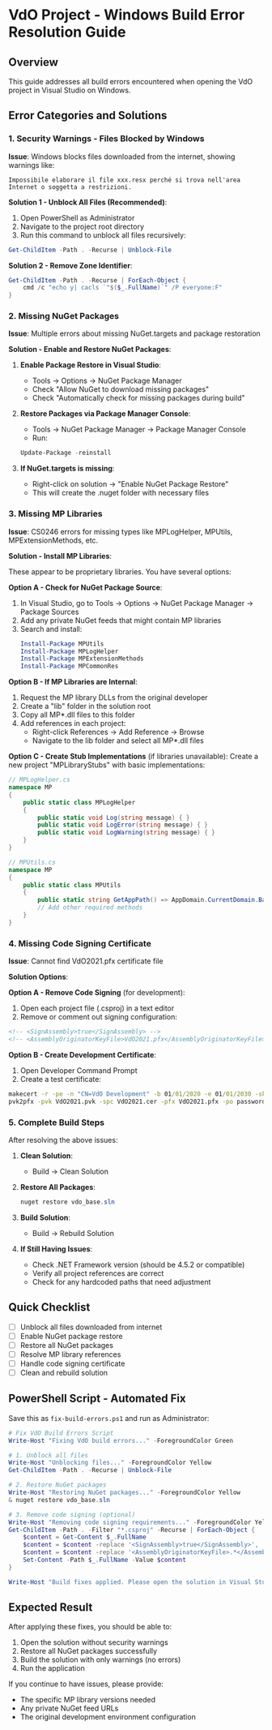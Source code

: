 # VdO Project - Windows Build Error Resolution Guide

## Overview
This guide addresses all build errors encountered when opening the VdO project in Visual Studio on Windows.

## Error Categories and Solutions

### 1. Security Warnings - Files Blocked by Windows

**Issue**: Windows blocks files downloaded from the internet, showing warnings like:
```
Impossibile elaborare il file xxx.resx perché si trova nell'area Internet o soggetta a restrizioni.
```

**Solution 1 - Unblock All Files (Recommended)**:
1. Open PowerShell as Administrator
2. Navigate to the project root directory
3. Run this command to unblock all files recursively:
```powershell
Get-ChildItem -Path . -Recurse | Unblock-File
```

**Solution 2 - Remove Zone Identifier**:
```powershell
Get-ChildItem -Path . -Recurse | ForEach-Object { 
    cmd /c "echo y| cacls `"$($_.FullName)`" /P everyone:F" 
}
```

### 2. Missing NuGet Packages

**Issue**: Multiple errors about missing NuGet.targets and package restoration

**Solution - Enable and Restore NuGet Packages**:

1. **Enable Package Restore in Visual Studio**:
   - Tools → Options → NuGet Package Manager
   - Check "Allow NuGet to download missing packages"
   - Check "Automatically check for missing packages during build"

2. **Restore Packages via Package Manager Console**:
   - Tools → NuGet Package Manager → Package Manager Console
   - Run:
   ```powershell
   Update-Package -reinstall
   ```

3. **If NuGet.targets is missing**:
   - Right-click on solution → "Enable NuGet Package Restore"
   - This will create the .nuget folder with necessary files

### 3. Missing MP Libraries

**Issue**: CS0246 errors for missing types like MPLogHelper, MPUtils, MPExtensionMethods, etc.

**Solution - Install MP Libraries**:

These appear to be proprietary libraries. You have several options:

**Option A - Check for NuGet Package Source**:
1. In Visual Studio, go to Tools → Options → NuGet Package Manager → Package Sources
2. Add any private NuGet feeds that might contain MP libraries
3. Search and install:
   ```powershell
   Install-Package MPUtils
   Install-Package MPLogHelper
   Install-Package MPExtensionMethods
   Install-Package MPCommonRes
   ```

**Option B - If MP Libraries are Internal**:
1. Request the MP library DLLs from the original developer
2. Create a "lib" folder in the solution root
3. Copy all MP*.dll files to this folder
4. Add references in each project:
   - Right-click References → Add Reference → Browse
   - Navigate to the lib folder and select all MP*.dll files

**Option C - Create Stub Implementations** (if libraries unavailable):
Create a new project "MPLibraryStubs" with basic implementations:

```csharp
// MPLogHelper.cs
namespace MP
{
    public static class MPLogHelper
    {
        public static void Log(string message) { }
        public static void LogError(string message) { }
        public static void LogWarning(string message) { }
    }
}

// MPUtils.cs
namespace MP
{
    public static class MPUtils
    {
        public static string GetAppPath() => AppDomain.CurrentDomain.BaseDirectory;
        // Add other required methods
    }
}
```

### 4. Missing Code Signing Certificate

**Issue**: Cannot find VdO2021.pfx certificate file

**Solution Options**:

**Option A - Remove Code Signing** (for development):
1. Open each project file (.csproj) in a text editor
2. Remove or comment out signing configuration:
```xml
<!-- <SignAssembly>true</SignAssembly> -->
<!-- <AssemblyOriginatorKeyFile>VdO2021.pfx</AssemblyOriginatorKeyFile> -->
```

**Option B - Create Development Certificate**:
1. Open Developer Command Prompt
2. Create a test certificate:
```cmd
makecert -r -pe -n "CN=VdO Development" -b 01/01/2020 -e 01/01/2030 -sky signature -sv VdO2021.pvk VdO2021.cer
pvk2pfx -pvk VdO2021.pvk -spc VdO2021.cer -pfx VdO2021.pfx -po password
```

### 5. Complete Build Steps

After resolving the above issues:

1. **Clean Solution**:
   - Build → Clean Solution

2. **Restore All Packages**:
   ```powershell
   nuget restore vdo_base.sln
   ```

3. **Build Solution**:
   - Build → Rebuild Solution

4. **If Still Having Issues**:
   - Check .NET Framework version (should be 4.5.2 or compatible)
   - Verify all project references are correct
   - Check for any hardcoded paths that need adjustment

## Quick Checklist

- [ ] Unblock all files downloaded from internet
- [ ] Enable NuGet package restore
- [ ] Restore all NuGet packages
- [ ] Resolve MP library references
- [ ] Handle code signing certificate
- [ ] Clean and rebuild solution

## PowerShell Script - Automated Fix

Save this as `fix-build-errors.ps1` and run as Administrator:

```powershell
# Fix VdO Build Errors Script
Write-Host "Fixing VdO build errors..." -ForegroundColor Green

# 1. Unblock all files
Write-Host "Unblocking files..." -ForegroundColor Yellow
Get-ChildItem -Path . -Recurse | Unblock-File

# 2. Restore NuGet packages
Write-Host "Restoring NuGet packages..." -ForegroundColor Yellow
& nuget restore vdo_base.sln

# 3. Remove code signing (optional)
Write-Host "Removing code signing requirements..." -ForegroundColor Yellow
Get-ChildItem -Path . -Filter "*.csproj" -Recurse | ForEach-Object {
    $content = Get-Content $_.FullName
    $content = $content -replace '<SignAssembly>true</SignAssembly>', '<SignAssembly>false</SignAssembly>'
    $content = $content -replace '<AssemblyOriginatorKeyFile>.*</AssemblyOriginatorKeyFile>', ''
    Set-Content -Path $_.FullName -Value $content
}

Write-Host "Build fixes applied. Please open the solution in Visual Studio and build." -ForegroundColor Green
```

## Expected Result

After applying these fixes, you should be able to:
1. Open the solution without security warnings
2. Restore all NuGet packages successfully
3. Build the solution with only warnings (no errors)
4. Run the application

If you continue to have issues, please provide:
- The specific MP library versions needed
- Any private NuGet feed URLs
- The original development environment configuration